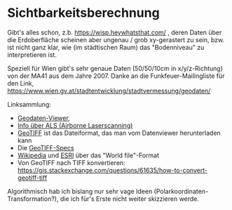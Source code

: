 # Sichtbarkeitsberechnung

Gibt's alles schon, z.b. https://wisp.heywhatsthat.com/ , deren Daten über 
die Erdoberfläche scheinen aber ungenau / grob xy-gerastert zu sein, bzw. ist 
nicht ganz klar, wie (im städtischen Raum) das "Bodenniveau" zu interpretieren 
ist.

Speziell für Wien gibt's sehr genaue Daten (50/50/10cm in x/y/z-Richtung) 
von der MA41 aus dem Jahre 2007. Danke an die Funkfeuer-Mailingliste für 
den Link, https://www.wien.gv.at/stadtentwicklung/stadtvermessung/geodaten/

Linksammlung:
* [Geodaten-Viewer](https://www.wien.gv.at/ma41datenviewer/public/start.aspx), 
* [Info über ALS (Airborne Laserscanning)](https://www.wien.gv.at/stadtentwicklung/stadtvermessung/geodaten/als/produkt.html)
* [GeoTIFF](https://trac.osgeo.org/geotiff/) ist das Dateiformat, das man vom Datenviewer herunterladen kann
* Die [GeoTIFF-Specs](http://www.remotesensing.org/geotiff/spec/geotiff1.html)
* [Wikipedia](https://en.wikipedia.org/wiki/World_file) und [ESRI](http://webhelp.esri.com/arcgisdesktop/9.3/index.cfm?pid=3034&topicname=World_files_for_raster_datasets)
über das "World file"-Format
* Von GeoTIFF nach TIFF konvertieren: https://gis.stackexchange.com/questions/61635/how-to-convert-geotiff-tiff

Algorithmisch hab ich bislang nur sehr vage Ideen (Polarkoordinaten-Transformation?), 
die ich für's Erste nicht weiter skizzieren werde.
